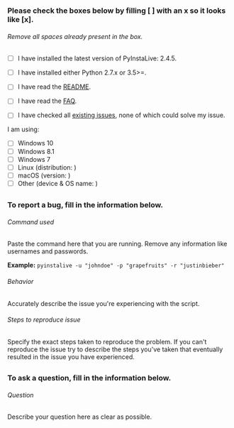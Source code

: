 ### Please check the boxes below by filling [ ] with an x so it looks like [x].
###### Remove all spaces already present in the box.

- [ ] I have installed the latest version of PyInstaLive: 2.4.5.
- [ ] I have installed either Python 2.7.x or 3.5>=.
- [ ] I have read the [README](https://github.com/notcammy/pyinstalive/blob/master/README.md).
- [ ] I have read the [FAQ](https://github.com/notcammy/pyinstalive/blob/master/FAQ.md).
- [ ] I have checked all [existing issues](https://github.com/notcammy/PyInstaLive/issues?q=is%3Aissue), none of which could solve my issue.


I am using:
- [ ] Windows 10
- [ ] Windows 8.1
- [ ] Windows 7
- [ ] Linux (distribution: )
- [ ] macOS (version: )
- [ ] Other (device & OS name: )

##
##

### To report a bug, fill in the information below.

###### Command used
Paste the command here that you are running. Remove any information like usernames and passwords.

**Example:** ```pyinstalive -u "johndoe" -p "grapefruits" -r "justinbieber"```

###### Behavior
Accurately describe the issue you're experiencing with the script.

###### Steps to reproduce issue
Specify the exact steps taken to reproduce the problem. If you can't reproduce the issue try to describe the steps you've taken that eventually resulted in the issue you have experienced.

##
##

### To ask a question, fill in the information below.

###### Question
Describe your question here as clear as possible.
